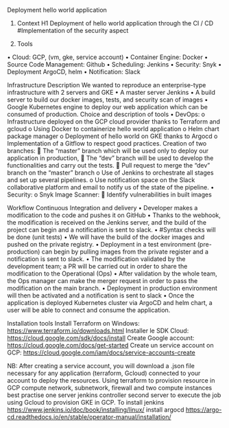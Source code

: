  Deployment hello world application
 
1. Context
 H1 Deployment of hello world application through the CI / CD
#Implementation of the security aspect

3. Tools
   
•	Cloud: GCP, (vm, gke, service account)
•	Container Engine: Docker
•	Source Code Management: Github
•	Scheduling: Jenkins
•	Security: Snyk
•	Deployment ArgoCD, helm
•	Notification: Slack

Infrastructure
Description
  We wanted to reproduce an enterprise-type infrastructure with 2 servers and GKE
•	A master server Jenkins
•	A build server to build our docker images, tests, and security scan of images
•	Google Kubernetes engine to deploy our web application which can be consumed of production.
Choice and description of tools
•	DevOps:
o	Infrastructure deployed on the GCP cloud provider thanks to Terraform and gcloud 
o	Using Docker to containerize hello world application 
o	Helm chart package manager 
o	Deployment of hello world on GKE thanks to Argocd
o	Implementation of a Gitflow to respect good practices. Creation of two branches:
	The “master” branch which will be used only to deploy our application in production,
	The “dev” branch will be used to develop the functionalities and carry out the tests.
	Pull request to merge the “dev” branch on the “master” branch
o	Use of Jenkins to orchestrate all stages and set up several pipelines.
o	Use notification space on the Slack collaborative platform and email to notify us of the state of the pipeline.
•	Security:
o	Snyk Image Scanner:
	Identify vulnerabilities in built images

Workflow
   Continuous Integration and delivery
•	Developer makes a modification to the code and pushes it on GitHub
•	Thanks to the webhook, the modification is received on the Jenkins server, and the build of the project can begin and a notification is sent to slack.
•	#Syntax checks will be done (unit tests)
•	We will have the build of the docker images and pushed on the private registry. 
•	Deployment in a test environment (pre-production) can begin by pulling images from the private register and a notification is sent to slack.
•	The modification validated by the development team; a PR will be carried out in order to share the modification to the Operational (Ops)
•	After validation by the whole team, the Ops manager can make the merger request in order to pass the modification on the main branch.
•	Deployment in production environment will then be activated and a notification is sent to slack
•	Once the application is deployed Kubernetes cluster via ArgoCD and helm chart, a user will be able to connect and consume the application.

Installation tools
  Install Terraform on Windows:  https://www.terraform.io/downloads.html
	Installer le SDK Cloud:  https://cloud.google.com/sdk/docs/install
	Create Google account: https://cloud.google.com/docs/get-started 
	Create un service account on GCP: https://cloud.google.com/iam/docs/service-accounts-create

NB: After creating a service account, you will download a .json file necessary for any application (terraform, Gcloud) connected to your account to deploy the resources.
Using terraform to provision resource in GCP compute network, subnetwork, firewall and two compute instances
best practise
   one server jenkins controller
   second server to execute the job
using Gcloud to provision GKE in GCP.
To install jenkins  https://www.jenkins.io/doc/book/installing/linux/
install argocd https://argo-cd.readthedocs.io/en/stable/operator-manual/installation/




